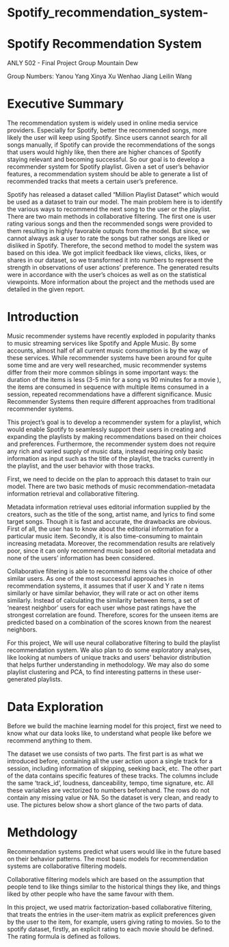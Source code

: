 # Spotify_recommendation_system-


# Spotify Recommendation System

ANLY 502 - Final Project
Group Mountain Dew


Group Numbers:
Yanou Yang
Xinya Xu
Wenhao Jiang
Leilin Wang

# Executive Summary

The recommendation system is widely used in online media service providers. Especially for Spotify, better the recommended songs, more likely the user will keep using Spotify. Since users cannot search for all songs manually, if Spotify can provide the recommendations of the songs that users would highly like, then there are higher chances of Spotify staying relevant and becoming successful. So our goal is to develop a recommender system for Spotify playlist. Given a set of user’s behavior features, a recommendation system should be able to generate a list of recommended tracks that meets a certain user’s preference. 

Spotify has released a dataset called “Million Playlist Dataset” which would be used as a dataset to train our model. The main problem here is to identify the various ways to recommend the next song to the user or the playlist. There are two main methods in collaborative filtering. The first one is user rating various songs and then the recommended songs were provided to them resulting in highly favorable outputs from the model. But since, we cannot always ask a user to rate the songs but rather songs are liked or disliked in Spotify. Therefore, the second method to model the system was based on this idea. We got implicit feedback like views, clicks, likes, or shares in our dataset, so we transformed it into numbers to represent the strength in observations of user actions’ preference. The generated results were in accordance with the user’s choices as well as on the statistical viewpoints. More information about the project and the methods used are detailed in the given report.

# Introduction

Music recommender systems have recently exploded in popularity thanks to music streaming services like Spotify and Apple Music. By some accounts, almost half of all current music consumption is by the way of these services. While recommender systems have been around for quite some time and are very well researched, music recommender systems differ from their more common siblings in some important ways: the duration of the items is less (3-5 min for a song vs 90 minutes for a movie ), the items are consumed in sequence with multiple items consumed in a session, repeated recommendations have a different significance. Music Recommender Systems then require different approaches from traditional recommender systems. 

This project’s goal is to develop a recommender system for a playlist, which would enable Spotify to seamlessly support their users in creating and expanding the playlists by making recommendations based on their choices and preferences. Furthermore, the recommender system does not require any rich and varied supply of music data, instead requiring only basic information as input such as the title of the playlist, the tracks currently in the playlist, and the user behavior with those tracks.

First, we need to decide on the plan to approach this dataset to train our model. There are two basic methods of music recommendation-metadata information retrieval and collaborative filtering. 

Metadata information retrieval uses editorial information supplied by the creators, such as the title of the song, artist name, and lyrics to find some target songs. Though it is fast and accurate, the drawbacks are obvious. First of all, the user has to know about the editorial information for a particular music item. Secondly, it is also time-consuming to maintain increasing metadata. Moreover, the recommendation results are relatively poor, since it can only recommend music based on editorial metadata and none of the users’ information has been considered.

Collaborative filtering is able to recommend items via the choice of other similar users. As one of the most successful approaches in recommendation systems, it assumes that if user X and Y rate n items similarly or have similar behavior, they will rate or act on other items similarly. Instead of calculating the similarity between items, a set of ‘nearest neighbor’ users for each user whose past ratings have the strongest correlation are found. Therefore, scores for the unseen items are predicted based on a combination of the scores known from the nearest neighbors.

For this project, We will use neural collaborative filtering to build the playlist recommendation system. We also plan to do some exploratory analyses, like looking at numbers of unique tracks and users’ behavior distribution that helps further understanding in methodology. We may also do some playlist clustering and PCA, to find interesting patterns in these user-generated playlists. 

# Data Exploration

Before we build the machine learning model for this project, first we need to know what our data looks like, to understand what people like before we recommend anything to them. 

The dataset we use consists of two parts. The first part is as what we introduced before, containing all the user action upon a single track for a session, including information of skipping, seeking back, etc. The other part of the data contains specific features of these tracks. The columns include the same ‘track_id’, loudness, danceability, tempo, time signature, etc. All these variables are vectorized to numbers beforehand. The rows do not contain any missing value or NA. So the dataset is very clean, and ready to use. The pictures below show a short glance of the two parts of data. 


# Methdology

Recommendation systems predict what users would like in the future based on their behavior patterns. The most basic models for recommendation systems are collaborative filtering models.  

Collaborative filtering models which are based on the assumption that people tend to like things similar to the historical things they like, and things liked by other people who have the same favour with them. 

In this project, we used matrix factorization-based collaborative filtering, that treats the entries in the user-item matrix as explicit preferences given by the user to the item, for example, users giving rating to movies. So to the spotify dataset, firstly, an explicit rating to each movie should be defined. The rating formula is defined as follows.

